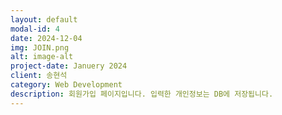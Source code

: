 ```yaml
---
layout: default
modal-id: 4
date: 2024-12-04
img: JOIN.png
alt: image-alt
project-date: Januery 2024
client: 송현석
category: Web Development
description: 회원가입 페이지입니다. 입력한 개인정보는 DB에 저장됩니다.
---
```

